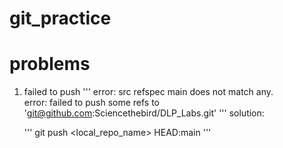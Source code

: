 # git_practice



# problems

1. failed to push
	'''
	error: src refspec main does not match any.                      
	error: failed to push some refs to 'git@github.com:Sciencethebird/DLP_Labs.git'
	'''
	solution:
	
	'''
	git push <local_repo_name> HEAD:main
	''' 
